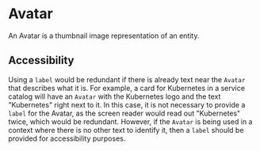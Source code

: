 # Avatar

An Avatar is a thumbnail image representation of an entity.

## Accessibility

Using a `label` would be redundant if there is already text near the `Avatar` that describes what it is. For example, a card for Kubernetes in a service catalog will have an `Avatar` with the Kubernetes logo and the text "Kubernetes" right next to it. In this case, it is not necessary to provide a `label` for the Avatar, as the screen reader would read out "Kubernetes" twice, which would be redundant. However, if the `Avatar` is being used in a context where there is no other text to identify it, then a `label` should be provided for accessibility purposes.
